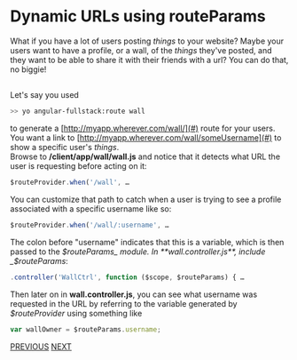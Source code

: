 # Dynamic URLs using routeParams

What if you have a lot of users posting _things_ to your website? Maybe your users want to have a profile, or a wall, of the _things_ they've posted, and they want to be able to share it with their friends with a url? You can do that, no biggie!

##  

Let's say you used

```bash
>> yo angular-fullstack:route wall
```

to generate a [http://myapp.wherever.com/wall/](#) route for your users. You want a link to [http://myapp.wherever.com/wall/someUsername](#) to show a specific user's _things_.<br>Browse to **/client/app/wall/wall.js** and notice that it detects what URL the user is requesting before acting on it:  

```javascript
$routeProvider.when('/wall', …
```

You can customize that path to catch when a user is trying to see a profile associated with a specific username like so:  

```javascript
$routeProvider.when('/wall/:username', …
```

The colon before "username" indicates that this is a variable, which is then passed to the _$routeParams_ module. In **wall.controller.js**, include _$routeParams_:  

```javascript
.controller('WallCtrl', function ($scope, $routeParams) { …
```

Then later on in **wall.controller.js**, you can see what username was requested in the URL by referring to the variable generated by _$routeProvider_ using something like  

```javascript
var wallOwner = $routeParams.username;
```

[PREVIOUS](Angular-Keep-Data-In-Sync) [NEXT](Angular-Make-Useful-APIs)
